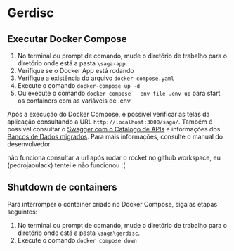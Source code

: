 # Gerdisc 

## Executar Docker Compose
1. No terminal ou prompt de comando, mude o diretório de trabalho para o diretório onde está a pasta `\saga-app`.
2. Verifique se o Docker App está rodando
3. Verifique a existência do arquivo `docker-compose.yaml`
4. Execute o comando `docker-compose up -d`
5. Ou execute o comando `docker compose --env-file .env up` para start os containers com as variáveis de .env

Após a execução do Docker Compose, é possível verificar as telas da aplicação consultando a URL `http://localhost:3000/saga/`. Também é possível consultar o [Swagger com o Catálogo de APIs](https://github.com/ribeiroisaac/saga/wiki/Gerdisc-%E2%80%90-Swagger-API) e informações dos [Bancos de Dados migrados](https://github.com/ribeiroisaac/saga/wiki/Gerdisc-%E2%80%90-Conex%C3%A3o-com-o-Banco). Para mais informações, consulte o manual do desenvolvedor.

não funciona consultar a url após rodar o rocket no github workspace, eu (pedrojaoulack) tentei e não funcionou :( 

## Shutdown de containers
Para interromper o container criado no Docker Compose, siga as etapas seguintes:
1. No terminal ou prompt de comando, mude o diretório de trabalho para o diretório onde está a pasta `\saga\gerdisc`.
2. Execute o comando `docker compose down`
